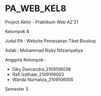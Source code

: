 # PA_WEB_KEL8
Project Akhir - Praktikum Web A2'21 

Kelompok 8

Judul PA : Website Pemesanan Tiket Bioskop 

Aslab : Muhammad Rizky Nilzamyahya

Anggota Kelompok : 
- Diky Dwicandra_2109106038
- Rafi Izdihaar_2109106053
- Wanda Nurhaliza_2109106055

Semester 3
